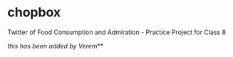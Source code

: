 # chopbox
Twitter of Food Consumption and Admiration - Practice Project for Class 8


*this has been added by Verem***